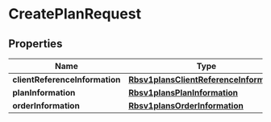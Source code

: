 
# CreatePlanRequest

## Properties
Name | Type | Description | Notes
------------ | ------------- | ------------- | -------------
**clientReferenceInformation** | [**Rbsv1plansClientReferenceInformation**](Rbsv1plansClientReferenceInformation.md) |  |  [optional]
**planInformation** | [**Rbsv1plansPlanInformation**](Rbsv1plansPlanInformation.md) |  |  [optional]
**orderInformation** | [**Rbsv1plansOrderInformation**](Rbsv1plansOrderInformation.md) |  |  [optional]




